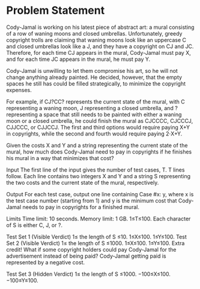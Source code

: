 # Problem Statement

Cody-Jamal is working on his latest piece of abstract art: a mural consisting of a row of waning moons and closed umbrellas. Unfortunately, greedy copyright trolls are claiming that waning moons look like an uppercase C and closed umbrellas look like a J, and they have a copyright on CJ and JC. Therefore, for each time CJ appears in the mural, Cody-Jamal must pay X, and for each time JC appears in the mural, he must pay Y.



Cody-Jamal is unwilling to let them compromise his art, so he will not change anything already painted. He decided, however, that the empty spaces he still has could be filled strategically, to minimize the copyright expenses.

For example, if CJ?CC? represents the current state of the mural, with C representing a waning moon, J representing a closed umbrella, and ? representing a space that still needs to be painted with either a waning moon or a closed umbrella, he could finish the mural as CJCCCC, CJCCCJ, CJJCCC, or CJJCCJ. The first and third options would require paying X+Y in copyrights, while the second and fourth would require paying 2⋅X+Y.

Given the costs X and Y and a string representing the current state of the mural, how much does Cody-Jamal need to pay in copyrights if he finishes his mural in a way that minimizes that cost?

Input
The first line of the input gives the number of test cases, T. T lines follow. Each line contains two integers X and Y and a string S representing the two costs and the current state of the mural, respectively.

Output
For each test case, output one line containing Case #x: y, where x is the test case number (starting from 1) and y is the minimum cost that Cody-Jamal needs to pay in copyrights for a finished mural.

Limits
Time limit: 10 seconds.
Memory limit: 1 GB.
1≤T≤100.
Each character of S is either C, J, or ?.

Test Set 1 (Visible Verdict)
1≤ the length of S ≤10.
1≤X≤100.
1≤Y≤100.
Test Set 2 (Visible Verdict)
1≤ the length of S ≤1000.
1≤X≤100.
1≤Y≤100.
Extra credit!
What if some copyright holders could pay Cody-Jamal for the advertisement instead of being paid? Cody-Jamal getting paid is represented by a negative cost.

Test Set 3 (Hidden Verdict)
1≤ the length of S ≤1000.
−100≤X≤100.
−100≤Y≤100.
